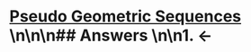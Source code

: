 # [Pseudo Geometric Sequences](https://projecteuler.net/problem=771) \n\n\n## Answers \n\n1. &larr;

